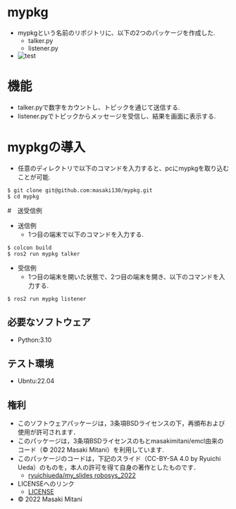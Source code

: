 # mypkg
* mypkgという名前のリポジトリに、以下の2つのパッケージを作成した.
  * talker.py
  * listener.py
* ![test](https://github.com/masaki130/mypkg/actions/workflows/test.yml/badge.svg)

# 機能
* talker.pyで数字をカウントし、トピックを通じて送信する.
* listener.pyでトピックからメッセージを受信し、結果を画面に表示する.

# mypkgの導入
* 任意のディレクトリで以下のコマンドを入力すると、pcにmypkgを取り込むことが可能.
```
$ git clone git@github.com:masaki130/mypkg.git
$ cd mypkg 
```
#　送受信例
* 送信例
  * 1つ目の端末で以下のコマンドを入力する.
```
$ colcon build
$ ros2 run mypkg talker
```

* 受信例
  * 1つ目の端末を開いた状態で、2つ目の端末を開き、以下のコマンドを入力する.
```
$ ros2 run mypkg listener
```

## 必要なソフトウェア
* Python:3.10

## テスト環境
* Ubntu:22.04

## 権利
* このソフトウェアパッケージは，3条項BSDライセンスの下，再頒布および使用が許可されます．
* このパッケージは，3条項BSDライセンスのもとmasakimitani/emcl由来のコード（© 2022 Masaki Mitani）を利用しています.
* このパッケージのコードは，下記のスライド（CC-BY-SA 4.0 by Ryuichi Ueda）のものを，本人の許可を得て自身の著作としたものです．
    * [ryuichiueda/my_slides robosys_2022](https://github.com/ryuichiueda/my_slides/tree/master/robosys_2022)
* LICENSEへのリンク
    * [LICENSE](https://github.com/masaki130/ros2_2022/blob/main/LICENSE)
* © 2022 Masaki Mitani
